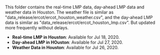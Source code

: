 This folder contains the real-time LMP data, day-ahead LMP data and weather data in Houston. The weather file is similar as "data_release/ercot/ercot_houston_weather.csv", and the day-ahead LMP data is similar as "data_release/ercot/ercot_houston_lmp.csv". But updated more frequently without delays.

- **Real-time LMP in Houston**: Available for Jul 18, 2020.
- **Day-ahead LMP in HOuston**: Available for Jul 27, 2020.
- **Weather Data in Houston**: Available for Jul 26, 2020.